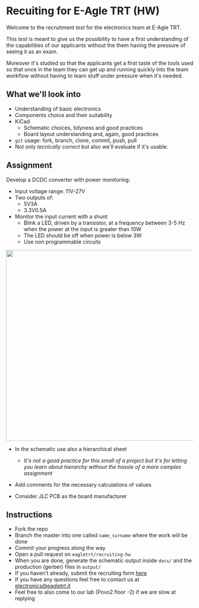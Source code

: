 # Recuiting for E-Agle TRT (HW)

Welcome to the recruitment _test_ for the electronics team at E-Agle TRT.

This _test_ is meant to give us the possibility to have a first understanding of the capabilities of our applicants without the them having the pressure of seeing it as an exam.

Moreover it's studied so that the applicants get a first taste of the tools used so that once in the team they can get up and running quickly into the team workflow without having to learn stuff under pressure when it's needed.

## What we'll look into

 - Understanding of basic electronics
 - Components choice and their suitability
 - KiCad
   - Schematic choices, tidyness and good practices
   - Board layout understanding and, again, good practices
 - `git` usage: fork, branch, clone, commit, push, pull
 - Not only _tecnically correct_ but also we'll evaluate if it's usable.

## Assignment

Develop a DCDC converter with power monitoring:

 - Input voltage range: 11V-27V
 - Two outputs of:
   - 5V3A
   - 3.3V0.5A
 - Monitor the input current with a shunt
    - Blink a LED, driven by a transistor, at a frequency between 3-5 Hz when the power at the input is greater than 10W
    - The LED should be off when power is below 3W
    - Use non programmable circuits
    
<img src="https://user-images.githubusercontent.com/64556568/200391668-f1a20344-d1ed-48c2-b3f5-f6b0fa3b0dc5.jpg" width="513">

 - In the schematic use also a hierarchical sheet
   - _It's not a good practice for this small of a project but it's for letting you learn about hierarchy without the hassle of a more complex assignment_

 - Add comments for the necessary calculations of values

 - Consider JLC PCB as the board manufacturer

## Instructions

 - Fork the repo
 - Branch the master into one called `name_surname` where the work will be done
 - Commit your progress along the way
 - Open a pull request on `eagletrt/recruiting-hw`
 - When you are done, generate the schematic output inside `docs/` and the production (gerber) files in `output/`
 - If you haven't already, submit the recruiting form [here](https://airtable.com/shrEDQJRgHh74MJKw)
 - If you have any questions feel free to contact us at [electronics@eagletrt.it](mailto:electronics@eagletrt.it)
 - Feel free to also come to our lab (Povo2 floor -2) if we are slow at replying

